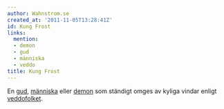 ```yaml
---
author: Wahnstrom.se
created_at: '2011-11-05T13:28:41Z'
id: Kung Frost
links:
  mention:
  - demon
  - gud
  - människa
  - veddo
title: Kung Frost
---
```


En [gud], [människa] eller [demon] som ständigt omges av kyliga vindar enligt [veddofolket].

  [gud]: gud
  [människa]: människa
  [demon]: demon
  [veddofolket]: veddo